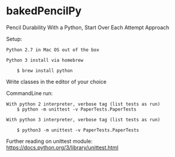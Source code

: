 # bakedPencilPy
Pencil Durability With a Python, Start Over Each Attempt Approach

Setup:

    Python 2.7 in Mac OS out of the box

    Python 3 install via homebrew

        $ brew install python

Write classes in the editor of your choice

CommandLine run:

    With python 2 interpreter, verbose tag (list tests as run)
        $ python -m unittest -v PaperTests.PaperTests

    With python 3 interpreter, verbose tag (list tests as run)

        $ python3 -m unittest -v PaperTests.PaperTests

Further reading on unittest module:
    https://docs.python.org/3/library/unittest.html